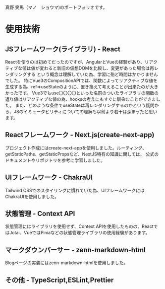 真野 笑馬（マノ　ショウマ)のポートフォリオです。

# 使用技術

## JSフレームワーク(ライブラリ) - React
Reactを使うのは初めてだったのですが、AngularとVueの経験があり、リアクティブな値は値が変わると新旧の仮想DOMを比較し、変更があった場合は再レンダリングする
という概念は理解していた為、学習に殆ど時間はかかりませんでした。
特にVue3のCompositionAPIでは、関数によってリアクティブな値を生成する為、ref=>useStateのように、置き換えて考えることが出来たのが大きかったです。
Vue3でもuse〇〇〇〇といった名前のついたライブラリの関数の返り値はリアクティブな値の為、hooksの考えにもすぐに馴染むことができました。
また、どのような条件でuseStateは再レンダリングするのかという疑問から、JSのイミュータビリティについての理解も以前より若干は深まったと思います。

## Reactフレームワーク - Next.js(create-next-app)
プロジェクト作成にはcreate-next-appを使用しました。ルーティング、getStaticPaths、getStaticPropsなど、NextJS特有の知識に関しては、
公式のドキュメントやリポジトリを参考に学習しました。

## UIフレームワーク - ChakraUI
Tailwind CSSでのスタイリングに慣れていた為、UIフレームワークにはChakraUIを使用しました。

## 状態管理 - Context API
状態管理にはライブラリを使用せず、Context APIを使用したものの、ReactではJotai、VueではPiniaなどの状態管理ライブラリの使用経験があります。

## マークダウンパーサー - zenn-markdown-html
Blogページの実装にはzenn-markdown-htmlを使用しました。

## その他 - TypeScript,ESLint,Prettier



